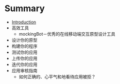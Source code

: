 # Summary

* [Introduction](README.md)
* 高效工具
   * mockingBot－优秀的在线移动端交互原型设计工具
* 设计你的原型
* 构建你的程序
* 测试你的应用
* 上传你的应用
* 迭代你的应用
* 应用审核指南
   * 如何正确的、心平气和地看待应用被拒？

